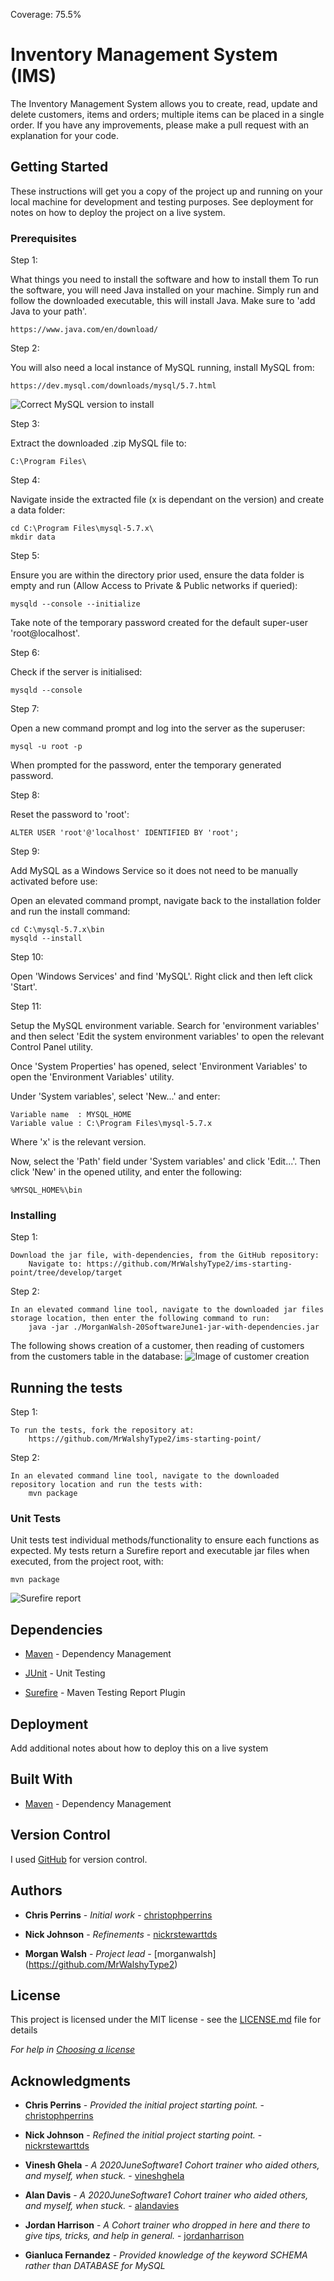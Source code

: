 Coverage: 75.5%
# Inventory Management System (IMS)

The Inventory Management System allows you to create, read, update and delete customers, items and orders; multiple items can be placed in a single order. If you have any improvements, please make a pull request with an explanation for your code.

## Getting Started

These instructions will get you a copy of the project up and running on your local machine for development and testing purposes. See deployment for notes on how to deploy the project on a live system.

### Prerequisites

Step 1:

What things you need to install the software and how to install them
To run the software, you will need Java installed on your machine. Simply run and follow the downloaded executable, this will install Java. Make sure to 'add Java to your path'.

```
https://www.java.com/en/download/
```

Step 2:

You will also need a local instance of MySQL running, install MySQL from:

```
https://dev.mysql.com/downloads/mysql/5.7.html

```
![Correct MySQL version to install](./mysqlDownloadFile.png)

Step 3:

Extract the downloaded .zip MySQL file to:

```
C:\Program Files\
```

Step 4:

Navigate inside the extracted file (x is dependant on the version) and create a data folder:

```
cd C:\Program Files\mysql-5.7.x\
mkdir data
```

Step 5:

Ensure you are within the directory prior used, ensure the data folder is empty and run (Allow Access to Private & Public networks if queried):

```
mysqld --console --initialize
```

Take note of the temporary password created for the default super-user 'root@localhost'.

Step 6:

Check if the server is initialised:

```
mysqld --console
```

Step 7:

Open a new command prompt and log into the server as the superuser:

```
mysql -u root -p
```

When prompted for the password, enter the temporary generated password.

Step 8:

Reset the password to 'root':

```
ALTER USER 'root'@'localhost' IDENTIFIED BY 'root';
```

Step 9:

Add MySQL as a Windows Service so it does not need to be manually activated before use:

Open an elevated command prompt, navigate back to the installation folder and run the install command:

```
cd C:\mysql-5.7.x\bin
mysqld --install
```

Step 10:

Open 'Windows Services' and find 'MySQL'. Right click and then left click 'Start'.

Step 11:

Setup the MySQL environment variable. Search for 'environment variables' and then select 'Edit the system environment variables' to open the relevant Control Panel utility.

Once 'System Properties' has opened, select 'Environment Variables' to open the 'Environment Variables' utility.

Under 'System variables', select 'New...' and enter:

```
Variable name  : MYSQL_HOME
Variable value : C:\Program Files\mysql-5.7.x
```

Where 'x' is the relevant version.

Now, select the 'Path' field under 'System variables' and click 'Edit...'. Then click 'New' in the opened utility, and enter the following:

```
%MYSQL_HOME%\bin
```

### Installing

Step 1:

```
Download the jar file, with-dependencies, from the GitHub repository:
	Navigate to: https://github.com/MrWalshyType2/ims-starting-point/tree/develop/target
```

Step 2:

```
In an elevated command line tool, navigate to the downloaded jar files storage location, then enter the following command to run:
	java -jar ./MorganWalsh-20SoftwareJune1-jar-with-dependencies.jar
```
The following shows creation of a customer, then reading of customers from the customers table in the database:
![Image of customer creation](./customerCreationExample.png)

## Running the tests

Step 1:

```
To run the tests, fork the repository at:
	https://github.com/MrWalshyType2/ims-starting-point/
```

Step 2:

```
In an elevated command line tool, navigate to the downloaded repository location and run the tests with:
	mvn package
```

### Unit Tests 

Unit tests test individual methods/functionality to ensure each functions as expected. My tests return a Surefire report and executable jar files when executed, from the project root, with:

```
mvn package
```

![Surefire report](./surefireReport.png)

## Dependencies

* [Maven](https://maven.apache.org/) - Dependency Management

* [JUnit](https://mvnrepository.com/artifact/junit/junit) - Unit Testing

* [Surefire](https://maven.apache.org/surefire/maven-surefire-plugin/usage.html) - Maven Testing Report Plugin

## Deployment

Add additional notes about how to deploy this on a live system

## Built With

* [Maven](https://maven.apache.org/) - Dependency Management

## Version Control

I used [GitHub](http://github.com/) for version control.

## Authors

* **Chris Perrins** - *Initial work* - [christophperrins](https://github.com/christophperrins)

* **Nick Johnson** - *Refinements* - [nickrstewarttds](https://github.com/nickrstewarttds)

* **Morgan Walsh** - *Project lead* - [morganwalsh] (https://github.com/MrWalshyType2)

## License

This project is licensed under the MIT license - see the [LICENSE.md](LICENSE.md) file for details 

*For help in [Choosing a license](https://choosealicense.com/)*

## Acknowledgments

* **Chris Perrins** - *Provided the initial project starting point.* - [christophperrins](https://github.com/christophperrins)

* **Nick Johnson** - *Refined the initial project starting point.* - [nickrstewarttds](https://github.com/nickrstewarttds)

* **Vinesh Ghela** - *A 2020JuneSoftware1 Cohort trainer who aided others, and myself, when stuck.* - [vineshghela](https://github.com/vineshghela)

* **Alan Davis** - *A 2020JuneSoftware1 Cohort trainer who aided others, and myself, when stuck.* - [alandavies](https://github.com/MorickClive)

* **Jordan Harrison** - *A Cohort trainer who dropped in here and there to give tips, tricks, and help in general.* - [jordanharrison](https://github.com/JHarry444)

* **Gianluca Fernandez** - *Provided knowledge of the keyword SCHEMA rather than DATABASE for MySQL*


